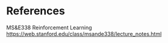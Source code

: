 # References  
  
MS&E338 Reinforcement Learning https://web.stanford.edu/class/msande338/lecture_notes.html  
